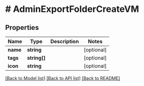 # # AdminExportFolderCreateVM

## Properties

Name | Type | Description | Notes
------------ | ------------- | ------------- | -------------
**name** | **string** |  | [optional]
**tags** | **string[]** |  | [optional]
**icon** | **string** |  | [optional]

[[Back to Model list]](../../README.md#models) [[Back to API list]](../../README.md#endpoints) [[Back to README]](../../README.md)
